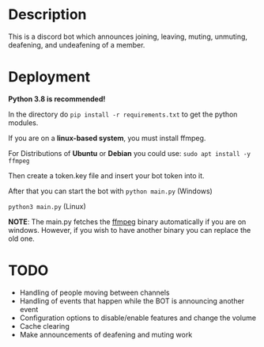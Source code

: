 # Description

This is a discord bot which announces joining, leaving, muting, unmuting, deafening, and undeafening of a member.


# Deployment
<p>

**Python 3.8 is recommended!**</p>
<p>

In the directory do
`pip install -r requirements.txt`
to get the python modules.
</p>

<p>

If you are on a **linux-based system**, you must install ffmpeg.

For Distributions of **Ubuntu** or **Debian** you could use:
`sudo apt install -y ffmpeg`
</p>
<p>

Then create a token.key file and insert your bot token into it.
</p>
<p>

After that you can start the bot with
`python main.py` (Windows)

`python3 main.py` (Linux)
</p>

<p>

**NOTE**: The main.py fetches the [ffmpeg](https://github.com/BtbN/FFmpeg-Builds/releases) binary automatically if you are on windows. However, if you wish to have another binary you can replace the old one.
</p>

# TODO

- Handling of people moving between channels
- Handling of events that happen while the BOT is announcing another event
- Configuration options to disable/enable features and change the volume
- Cache clearing
- Make announcements of deafening and muting work
